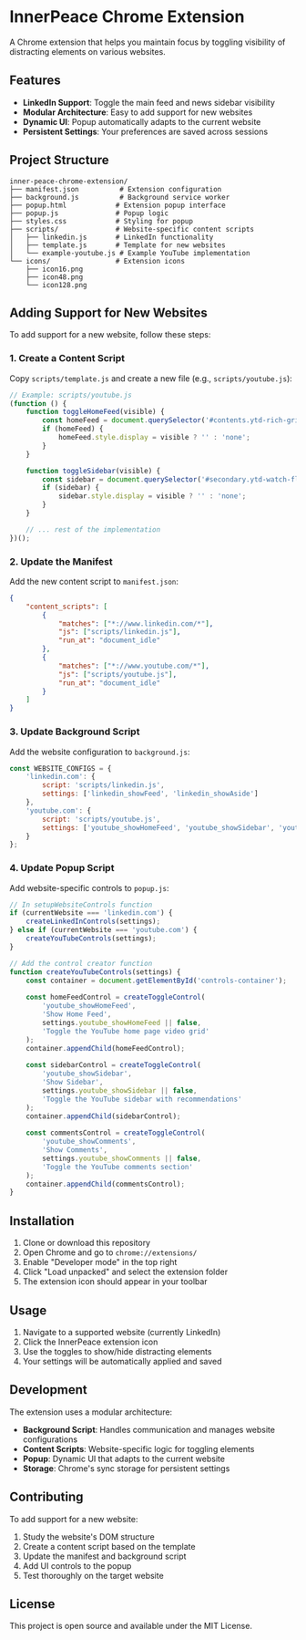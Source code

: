 # InnerPeace Chrome Extension

A Chrome extension that helps you maintain focus by toggling visibility of distracting elements on various websites.

## Features

- **LinkedIn Support**: Toggle the main feed and news sidebar visibility
- **Modular Architecture**: Easy to add support for new websites
- **Dynamic UI**: Popup automatically adapts to the current website
- **Persistent Settings**: Your preferences are saved across sessions

## Project Structure

```
inner-peace-chrome-extension/
├── manifest.json          # Extension configuration
├── background.js          # Background service worker
├── popup.html            # Extension popup interface
├── popup.js              # Popup logic
├── styles.css            # Styling for popup
├── scripts/              # Website-specific content scripts
│   ├── linkedin.js       # LinkedIn functionality
│   ├── template.js       # Template for new websites
│   └── example-youtube.js # Example YouTube implementation
└── icons/                # Extension icons
    ├── icon16.png
    ├── icon48.png
    └── icon128.png
```

## Adding Support for New Websites

To add support for a new website, follow these steps:

### 1. Create a Content Script

Copy `scripts/template.js` and create a new file (e.g., `scripts/youtube.js`):

```javascript
// Example: scripts/youtube.js
(function () {
    function toggleHomeFeed(visible) {
        const homeFeed = document.querySelector('#contents.ytd-rich-grid-renderer');
        if (homeFeed) {
            homeFeed.style.display = visible ? '' : 'none';
        }
    }

    function toggleSidebar(visible) {
        const sidebar = document.querySelector('#secondary.ytd-watch-flexy');
        if (sidebar) {
            sidebar.style.display = visible ? '' : 'none';
        }
    }

    // ... rest of the implementation
})();
```

### 2. Update the Manifest

Add the new content script to `manifest.json`:

```json
{
    "content_scripts": [
        {
            "matches": ["*://www.linkedin.com/*"],
            "js": ["scripts/linkedin.js"],
            "run_at": "document_idle"
        },
        {
            "matches": ["*://www.youtube.com/*"],
            "js": ["scripts/youtube.js"],
            "run_at": "document_idle"
        }
    ]
}
```

### 3. Update Background Script

Add the website configuration to `background.js`:

```javascript
const WEBSITE_CONFIGS = {
    'linkedin.com': {
        script: 'scripts/linkedin.js',
        settings: ['linkedin_showFeed', 'linkedin_showAside']
    },
    'youtube.com': {
        script: 'scripts/youtube.js',
        settings: ['youtube_showHomeFeed', 'youtube_showSidebar', 'youtube_showComments']
    }
};
```

### 4. Update Popup Script

Add website-specific controls to `popup.js`:

```javascript
// In setupWebsiteControls function
if (currentWebsite === 'linkedin.com') {
    createLinkedInControls(settings);
} else if (currentWebsite === 'youtube.com') {
    createYouTubeControls(settings);
}

// Add the control creator function
function createYouTubeControls(settings) {
    const container = document.getElementById('controls-container');
    
    const homeFeedControl = createToggleControl(
        'youtube_showHomeFeed',
        'Show Home Feed',
        settings.youtube_showHomeFeed || false,
        'Toggle the YouTube home page video grid'
    );
    container.appendChild(homeFeedControl);
    
    const sidebarControl = createToggleControl(
        'youtube_showSidebar',
        'Show Sidebar',
        settings.youtube_showSidebar || false,
        'Toggle the YouTube sidebar with recommendations'
    );
    container.appendChild(sidebarControl);
    
    const commentsControl = createToggleControl(
        'youtube_showComments',
        'Show Comments',
        settings.youtube_showComments || false,
        'Toggle the YouTube comments section'
    );
    container.appendChild(commentsControl);
}
```

## Installation

1. Clone or download this repository
2. Open Chrome and go to `chrome://extensions/`
3. Enable "Developer mode" in the top right
4. Click "Load unpacked" and select the extension folder
5. The extension icon should appear in your toolbar

## Usage

1. Navigate to a supported website (currently LinkedIn)
2. Click the InnerPeace extension icon
3. Use the toggles to show/hide distracting elements
4. Your settings will be automatically applied and saved

## Development

The extension uses a modular architecture:

- **Background Script**: Handles communication and manages website configurations
- **Content Scripts**: Website-specific logic for toggling elements
- **Popup**: Dynamic UI that adapts to the current website
- **Storage**: Chrome's sync storage for persistent settings

## Contributing

To add support for a new website:

1. Study the website's DOM structure
2. Create a content script based on the template
3. Update the manifest and background script
4. Add UI controls to the popup
5. Test thoroughly on the target website

## License

This project is open source and available under the MIT License.